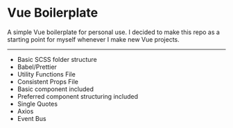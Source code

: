# Vue Boilerplate

A simple Vue boilerplate for personal use. I decided to make this repo as a starting point for myself whenever I make new Vue projects.

---

* Basic SCSS folder structure
* Babel/Prettier
* Utility Functions File
* Consistent Props File
* Basic component included
* Preferred component structuring included
* Single Quotes
* Axios
* Event Bus